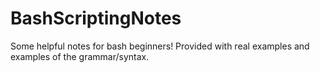 # BashScriptingNotes
Some helpful notes for bash beginners! Provided with real examples and examples of the grammar/syntax.
